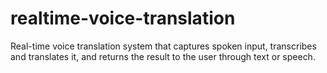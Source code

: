 # realtime-voice-translation
Real-time voice translation system that captures spoken input, transcribes and translates it, and returns the result to the user through text or speech.

